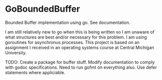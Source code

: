 GoBoundedBuffer
===============

Bounded Buffer implementation using go. See documentation.

I am still relatively new to go when this is
being written so I am unaware of what structures
are best and/or necessary for this problem. I 
am using goroutines for asynchronus processes.
This project is based on an assignment 
I received in an operating systems course at Central
Michigan University.

TODO: Create a package for buffer stuff. Modify documentation to comply with godoc specifications. Need to run gofmt on everything also. Use defer statements where appliciable.
